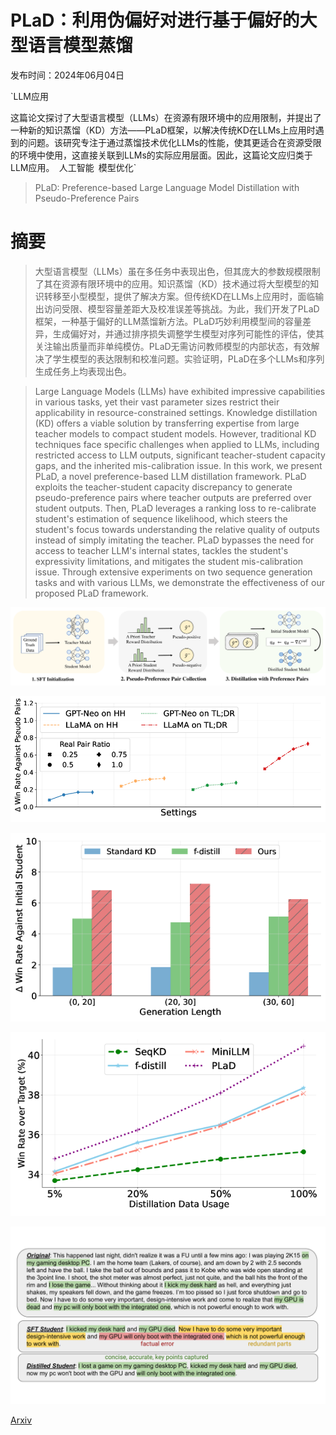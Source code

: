 # PLaD：利用伪偏好对进行基于偏好的大型语言模型蒸馏

发布时间：2024年06月04日

`LLM应用

这篇论文探讨了大型语言模型（LLMs）在资源有限环境中的应用限制，并提出了一种新的知识蒸馏（KD）方法——PLaD框架，以解决传统KD在LLMs上应用时遇到的问题。该研究专注于通过蒸馏技术优化LLMs的性能，使其更适合在资源受限的环境中使用，这直接关联到LLMs的实际应用层面。因此，这篇论文应归类于LLM应用。` `人工智能` `模型优化`

> PLaD: Preference-based Large Language Model Distillation with Pseudo-Preference Pairs

# 摘要

> 大型语言模型（LLMs）虽在多任务中表现出色，但其庞大的参数规模限制了其在资源有限环境中的应用。知识蒸馏（KD）技术通过将大型模型的知识转移至小型模型，提供了解决方案。但传统KD在LLMs上应用时，面临输出访问受限、模型容量差距大及校准误差等挑战。为此，我们开发了PLaD框架，一种基于偏好的LLM蒸馏新方法。PLaD巧妙利用模型间的容量差异，生成偏好对，并通过排序损失调整学生模型对序列可能性的评估，使其关注输出质量而非单纯模仿。PLaD无需访问教师模型的内部状态，有效解决了学生模型的表达限制和校准问题。实验证明，PLaD在多个LLMs和序列生成任务上均表现出色。

> Large Language Models (LLMs) have exhibited impressive capabilities in various tasks, yet their vast parameter sizes restrict their applicability in resource-constrained settings. Knowledge distillation (KD) offers a viable solution by transferring expertise from large teacher models to compact student models. However, traditional KD techniques face specific challenges when applied to LLMs, including restricted access to LLM outputs, significant teacher-student capacity gaps, and the inherited mis-calibration issue. In this work, we present PLaD, a novel preference-based LLM distillation framework. PLaD exploits the teacher-student capacity discrepancy to generate pseudo-preference pairs where teacher outputs are preferred over student outputs. Then, PLaD leverages a ranking loss to re-calibrate student's estimation of sequence likelihood, which steers the student's focus towards understanding the relative quality of outputs instead of simply imitating the teacher. PLaD bypasses the need for access to teacher LLM's internal states, tackles the student's expressivity limitations, and mitigates the student mis-calibration issue. Through extensive experiments on two sequence generation tasks and with various LLMs, we demonstrate the effectiveness of our proposed PLaD framework.

![PLaD：利用伪偏好对进行基于偏好的大型语言模型蒸馏](../../../paper_images/2406.02886/x1.png)

![PLaD：利用伪偏好对进行基于偏好的大型语言模型蒸馏](../../../paper_images/2406.02886/x2.png)

![PLaD：利用伪偏好对进行基于偏好的大型语言模型蒸馏](../../../paper_images/2406.02886/x3.png)

![PLaD：利用伪偏好对进行基于偏好的大型语言模型蒸馏](../../../paper_images/2406.02886/x4.png)

![PLaD：利用伪偏好对进行基于偏好的大型语言模型蒸馏](../../../paper_images/2406.02886/x5.png)

[Arxiv](https://arxiv.org/abs/2406.02886)